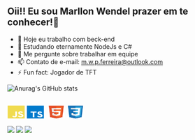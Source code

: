 ## Oii!! Eu sou Marllon Wendel prazer em te conhecer!👋

- 🔭 Hoje eu trabalho com beck-end
- 🌱 Estudando eternamente NodeJs e C#
- 💬 Me pergunte sobre trabalhar em equipe
- 📫 Contato de e-mail: m.w.p.ferreira@outlook.com
- ⚡ Fun fact: Jogador de TFT

![Anurag's GitHub stats](https://github-readme-stats.vercel.app/api?username=Marllon-Wendel2&show_icons=true&theme=dark#gh-dark-mode-only) 

<div style="display: inline_block"><br>
  <img align="center" alt="Js" height="30" width="40" src="https://raw.githubusercontent.com/devicons/devicon/master/icons/javascript/javascript-plain.svg">
  <img align="center" alt="Ts" height="30" width="40" src="https://raw.githubusercontent.com/devicons/devicon/master/icons/typescript/typescript-plain.svg">
  <img class="devicon-angularjs-plain-wordmark">
  <img align="center" alt="HTML" height="30" width="40" src="https://raw.githubusercontent.com/devicons/devicon/master/icons/html5/html5-original.svg">
  <img align="center" alt="CSS" height="30" width="40" src="https://raw.githubusercontent.com/devicons/devicon/master/icons/css3/css3-original.svg"> 
</div>  
<br>
<div> 
  <a href="https://www.instagram.com/marllon0306/" target="_blank"><img src="https://img.shields.io/badge/-Instagram-%23E4405F?style=for-the-badge&logo=instagram&logoColor=white" target="_blank"></a>
 	<a href="https://www.twitch.tv/itsumonitor" target="_blank"><img src="https://img.shields.io/badge/Twitch-9146FF?style=for-the-badge&logo=twitch&logoColor=white" target="_blank"></a>
  <a href = "mailto:m.w.p.ferreira@outlook.com"><img src="https://img.shields.io/badge/-Gmail-%23333?style=for-the-badge&logo=gmail&logoColor=white" target="_blank"></a>  
</div>
